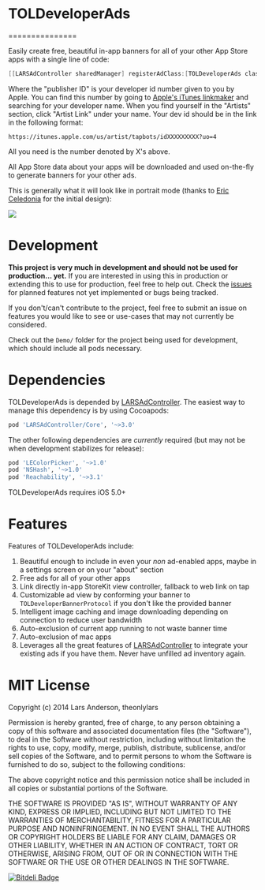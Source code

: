 # TOLDeveloperAds
===============

Easily create free, beautiful in-app banners for all of your other App Store apps with a single line of code:

``` objective-c
[[LARSAdController sharedManager] registerAdClass:[TOLDeveloperAds class] withPublisherId:@"284800461"];
```

Where the "publisher ID" is your developer id number given to you by Apple. You can find this number by going to [Apple's iTunes linkmaker](http://itunes.apple.com/linkmaker/) and searching for your developer name. When you find yourself in the "Artists" section, click "Artist Link" under your name. Your dev id should be in the link in the following format:

`https://itunes.apple.com/us/artist/tapbots/idXXXXXXXXX?uo=4`

All you need is the number denoted by X's above.

All App Store data about your apps will be downloaded and used on-the-fly to generate banners for your other ads.

This is generally what it will look like in portrait mode (thanks to [Eric Celedonia](http://dribbble.com/killerwalls) for the initial design):

![](Demo/devad.png)

# Development
**This project is very much in development and should not be used for production... yet.** If you are interested in using this in production or extending this to use for production, feel free to help out. Check the [issues](http://github.com/larsacus/TOLDeveloperAds/issues) for planned features not yet implemented or bugs being tracked.

If you don't/can't contribute to the project, feel free to submit an issue on features you would like to see or use-cases that may not currently be considered.

Check out the `Demo/` folder for the project being used for development, which should include all pods necessary.

# Dependencies
TOLDeveloperAds is depended by [LARSAdController](http://larsacus.github.com/LARSAdController). The easiest way to manage this dependency is by using Cocoapods:

``` ruby
pod 'LARSAdController/Core', '~>3.0'
```

The other following dependencies are *currently* required (but may not be when development stabilizes for release):

``` ruby
pod 'LEColorPicker', '~>1.0'
pod 'NSHash', '~>1.0'
pod 'Reachability', '~>3.1'
```

TOLDeveloperAds requires iOS 5.0+

# Features
Features of TOLDeveloperAds include:

1. Beautiful enough to include in even your *non* ad-enabled apps, maybe in a settings screen or on your "about" section
2. Free ads for all of your other apps
3. Link directly in-app StoreKit view controller, fallback to web link on tap
4. Customizable ad view by conforming your banner to `TOLDeveloperBannerProtocol` if you don't like the provided banner
5. Intelligent image caching and image downloading depending on connection to reduce user bandwidth
6. Auto-exclusion of current app running to not waste banner time
7. Auto-exclusion of mac apps
7. Leverages all the great features of [LARSAdController](http://larsacus.github.com/LARSAdController) to integrate your existing ads if you have them. Never have unfilled ad inventory again.

# MIT License
Copyright (c) 2014 Lars Anderson, theonlylars

Permission is hereby granted, free of charge, to any person obtaining a copy of this software and associated documentation files (the "Software"), to deal in the Software without restriction, including without limitation the rights to use, copy, modify, merge, publish, distribute, sublicense, and/or sell copies of the Software, and to permit persons to whom the Software is furnished to do so, subject to the following conditions:

The above copyright notice and this permission notice shall be included in all copies or substantial portions of the Software.

THE SOFTWARE IS PROVIDED "AS IS", WITHOUT WARRANTY OF ANY KIND, EXPRESS OR IMPLIED, INCLUDING BUT NOT LIMITED TO THE WARRANTIES OF MERCHANTABILITY, FITNESS FOR A PARTICULAR PURPOSE AND NONINFRINGEMENT. IN NO EVENT SHALL THE AUTHORS OR COPYRIGHT HOLDERS BE LIABLE FOR ANY CLAIM, DAMAGES OR OTHER LIABILITY, WHETHER IN AN ACTION OF CONTRACT, TORT OR OTHERWISE, ARISING FROM, OUT OF OR IN CONNECTION WITH THE SOFTWARE OR THE USE OR OTHER DEALINGS IN THE SOFTWARE.

[![Bitdeli Badge](https://d2weczhvl823v0.cloudfront.net/larsacus/toldeveloperads/trend.png)](https://bitdeli.com/free "Bitdeli Badge")

